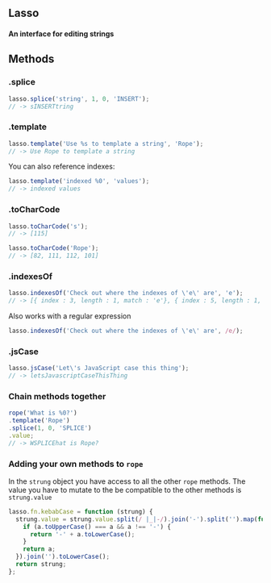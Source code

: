 ## Lasso
#### An interface for editing strings

## Methods

### .splice
```javascript
lasso.splice('string', 1, 0, 'INSERT');
// -> sINSERTtring
```

### .template
```javascript
lasso.template('Use %s to template a string', 'Rope');
// -> Use Rope to template a string
```

You can also reference indexes:

```javascript
lasso.template('indexed %0', 'values');
// -> indexed values
```

### .toCharCode
```javascript
lasso.toCharCode('s');
// -> [115]

lasso.toCharCode('Rope');
// -> [82, 111, 112, 101]
```

### .indexesOf
```javascript
lasso.indexesOf('Check out where the indexes of \'e\' are', 'e');
// -> [{ index : 3, length : 1, match : 'e'}, { index : 5, length : 1, match : 'e'}, { ... }]
```

Also works with a regular expression

```javascript
lasso.indexesOf('Check out where the indexes of \'e\' are', /e/);
```

### .jsCase
```javascript
lasso.jsCase('Let\'s JavaScript case this thing');
// -> letsJavascriptCaseThisThing
```

### Chain methods together

```javascript
rope('What is %0?')
.template('Rope')
.splice(1, 0, 'SPLICE')
.value;
// -> WSPLICEhat is Rope?
```

### Adding your own methods to `rope`

In the `strung` object you have access to all the other `rope` methods. The value you have to mutate to the be compatible to the other methods is `strung.value`

```javascript
lasso.fn.kebabCase = function (strung) {
  strung.value = strung.value.split(/ |_|-/).join('-').split('').map(function (a) {
    if (a.toUpperCase() === a && a !== '-') {
      return '-' + a.toLowerCase();
    }
    return a;
  }).join('').toLowerCase();
  return strung;
};
```
